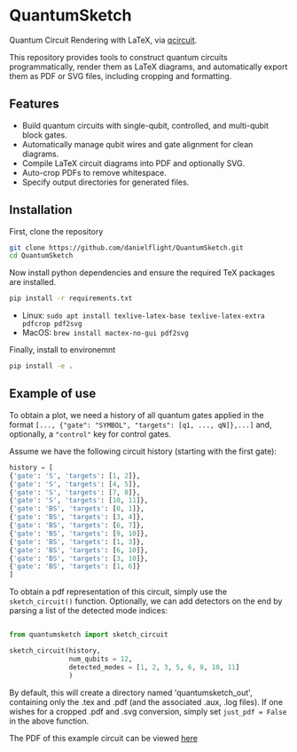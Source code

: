 # QuantumSketch
Quantum Circuit Rendering with LaTeX, via [qcircuit](https://github.com/CQuIC/qcircuit/tree/master).

This repository provides tools to construct quantum circuits programmatically, render them as LaTeX diagrams, and automatically export them as PDF or SVG files, including cropping and formatting.

## Features

- Build quantum circuits with single-qubit, controlled, and multi-qubit block gates.
- Automatically manage qubit wires and gate alignment for clean diagrams.
- Compile LaTeX circuit diagrams into PDF and optionally SVG.
- Auto-crop PDFs to remove whitespace.
- Specify output directories for generated files.

## Installation

First, clone the repository
```bash
git clone https://github.com/danielflight/QuantumSketch.git
cd QuantumSketch
```

Now install python dependencies and ensure the required TeX packages are installed.

```bash
pip install -r requirements.txt
```

- Linux: ```sudo apt install texlive-latex-base texlive-latex-extra pdfcrop pdf2svg```
- MacOS: ```brew install mactex-no-gui pdf2svg```

Finally, install to environemnt

```bash 
pip install -e .
```

## Example of use

To obtain a plot, we need a history of all quantum gates applied in the format ```[..., {"gate": "SYMBOL", "targets": [q1, ..., qN]},...]``` and, optionally, a ```"control"``` key for control gates. 

Assume we have the following circuit history (starting with the first gate):

```python
history = [
{'gate': 'S', 'targets': [1, 2]}, 
{'gate': 'S', 'targets': [4, 5]}, 
{'gate': 'S', 'targets': [7, 8]}, 
{'gate': 'S', 'targets': [10, 11]}, 
{'gate': 'BS', 'targets': [0, 1]}, 
{'gate': 'BS', 'targets': [3, 4]}, 
{'gate': 'BS', 'targets': [6, 7]}, 
{'gate': 'BS', 'targets': [9, 10]}, 
{'gate': 'BS', 'targets': [1, 3]}, 
{'gate': 'BS', 'targets': [6, 10]}, 
{'gate': 'BS', 'targets': [3, 10]}, 
{'gate': 'BS', 'targets': [1, 6]}
]
```

To obtain a pdf representation of this circuit, simply use the ```sketch_circuit()``` function. Optionally, we can add detectors on the end by parsing a list of the detected mode indices:

```python

from quantumsketch import sketch_circuit

sketch_circuit(history, 
               num_qubits = 12, 
               detected_modes = [1, 2, 3, 5, 6, 8, 10, 11]
               )

```

By default, this will create a directory named 'quantumsketch_out', containing only the .tex and .pdf (and the associated .aux, .log files). If one wishes for a cropped .pdf and .svg conversion, simply set ```just_pdf = False``` in the above function.

The PDF of this example circuit can be viewed [here](docs/circuit.pdf)




